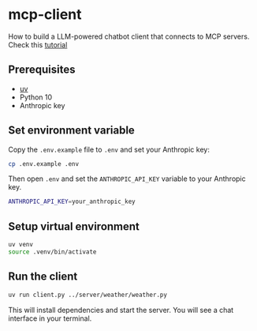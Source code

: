 # mcp-client

How to build a LLM-powered chatbot client that connects to MCP servers. Check this [tutorial](https://modelcontextprotocol.io/quickstart/client#python)

## Prerequisites
- [uv](https://github.com/astral-sh/uv)
- Python 10
- Anthropic key

## Set environment variable

Copy the `.env.example` file to `.env` and set your Anthropic key:

```bash
cp .env.example .env
```

Then open `.env` and set the `ANTHROPIC_API_KEY` variable to your Anthropic key.

```bash
ANTHROPIC_API_KEY=your_anthropic_key
```


## Setup virtual environment

```bash
uv venv
source .venv/bin/activate
``` 

## Run the client

```bash
uv run client.py ../server/weather/weather.py
```

This will install dependencies and start the server. You will see a chat interface in your terminal.



